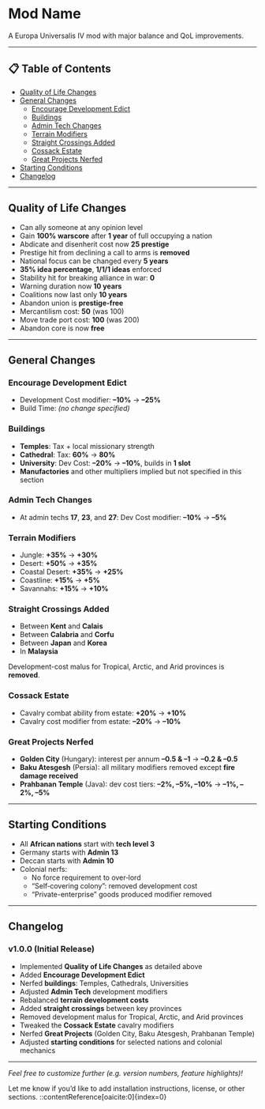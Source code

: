 # Mod Name

A Europa Universalis IV mod with major balance and QoL improvements.

---

## 📋 Table of Contents

- [Quality of Life Changes](#quality-of-life-changes)  
- [General Changes](#general-changes)  
  - [Encourage Development Edict](#encourage-development-edict)  
  - [Buildings](#buildings)  
  - [Admin Tech Changes](#admin-tech-changes)  
  - [Terrain Modifiers](#terrain-modifiers)  
  - [Straight Crossings Added](#straight-crossings-added)  
  - [Cossack Estate](#cossack-estate)  
  - [Great Projects Nerfed](#great-projects-nerfed)  
- [Starting Conditions](#starting-conditions)  
- [Changelog](#changelog)  

---

## Quality of Life Changes

- Can ally someone at any opinion level  
- Gain **100% warscore** after **1 year** of full occupying a nation  
- Abdicate and disenherit cost now **25 prestige**  
- Prestige hit from declining a call to arms is **removed**  
- National focus can be changed every **5 years**  
- **35% idea percentage**, **1/1/1 ideas** enforced  
- Stability hit for breaking alliance in war: **0**  
- Warning duration now **10 years**  
- Coalitions now last only **10 years**  
- Abandon union is **prestige‐free**  
- Mercantilism cost: **50** (was 100)  
- Move trade port cost: **100** (was 200)  
- Abandon core is now **free**

---

## General Changes

### Encourage Development Edict

- Development Cost modifier: **–10%** → **–25%**  
- Build Time: *(no change specified)*  

### Buildings

- **Temples**: Tax + local missionary strength  
- **Cathedral**: Tax: **60%** → **80%**  
- **University**: Dev Cost: **–20%** → **–10%**, builds in **1 slot**  
- **Manufactories** and other multipliers implied but not specified in this section  

### Admin Tech Changes

- At admin techs **17**, **23**, and **27**: Dev Cost modifier: **–10%** → **–5%**

### Terrain Modifiers

- Jungle: **+35%** → **+30%**  
- Desert: **+50%** → **+35%**  
- Coastal Desert: **+35%** → **+25%**  
- Coastline: **+15%** → **+5%**  
- Savannahs: **+15%** → **+10%**  

### Straight Crossings Added

- Between **Kent** and **Calais**  
- Between **Calabria** and **Corfu**  
- Between **Japan** and **Korea**  
- In **Malaysia**

Development-cost malus for Tropical, Arctic, and Arid provinces is **removed**.

### Cossack Estate

- Cavalry combat ability from estate: **+20%** → **+10%**  
- Cavalry cost modifier from estate: **–20%** → **–10%**

### Great Projects Nerfed

- **Golden City** (Hungary): interest per annum **–0.5 & –1** → **–0.2 & –0.5**  
- **Baku Atesgesh** (Persia): all military modifiers removed except **fire damage received**  
- **Prahbanan Temple** (Java): dev cost tiers: **–2%, –5%, –10%** → **–1%, –2%, –5%**

---

## Starting Conditions

- All **African nations** start with **tech level 3**  
- Germany starts with **Admin 13**  
- Deccan starts with **Admin 10**  
- Colonial nerfs:  
  - No force requirement to over‐lord  
  - “Self‐covering colony”: removed development cost  
  - “Private-enterprise” goods produced modifier removed

---

## Changelog

### v1.0.0 (Initial Release)

- Implemented **Quality of Life Changes** as detailed above  
- Added **Encourage Development Edict**  
- Nerfed **buildings**: Temples, Cathedrals, Universities  
- Adjusted **Admin Tech** development modifiers  
- Rebalanced **terrain development costs**  
- Added **straight crossings** between key provinces  
- Removed development malus for Tropical, Arctic, and Arid provinces  
- Tweaked the **Cossack Estate** cavalry modifiers  
- Nerfed **Great Projects** (Golden City, Baku Atesgesh, Prahbanan Temple)  
- Adjusted **starting conditions** for selected nations and colonial mechanics

---

*Feel free to customize further (e.g. version numbers, feature highlights)!*

Let me know if you’d like to add installation instructions, license, or other sections.
::contentReference[oaicite:0]{index=0}
